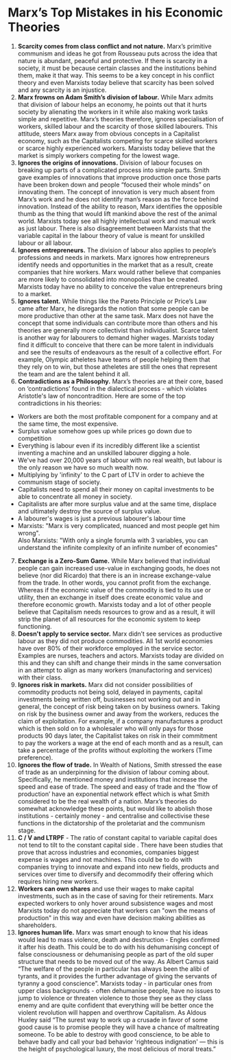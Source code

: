 # Marx’s Top Mistakes in his Economic Theories


1. **Scarcity comes from class conflict and not nature.** Marx’s primitive communism and ideas he got from Rousseau puts across the idea that nature is abundant, peaceful and protective. If there is scarcity in a society, it must be because certain classes and the institutions behind them, make it that way. This seems to be a key concept in his conflict theory and even Marxists today believe that scarcity has been solved and any scarcity is an injustice.
2. **Marx frowns on Adam Smith’s division of labour.** While Marx admits that division of labour helps an economy, he points out that it hurts society by alienating the workers in it while also making work tasks simple and repetitive. Marx’s theories therefore, ignores specialisation of workers, skilled labour and the scarcity of those skilled labourers. This attitude, steers Marx away from obvious concepts in a Capitalist economy, such as the Capitalists competing for scarce skilled workers or scarce highly experienced workers. Marxists today believe that the market is simply workers competing for the lowest wage.
3. **Ignores the origins of innovations.** Division of labour focuses on breaking up parts of a complicated process into simple parts. Smith gave examples of innovations that improve production once those parts have been broken down and people “focused their whole minds” on innovating them. The concept of innovation is very much absent from Marx’s work and he does not identify man’s reason as the force behind innovation. Instead of the ability to reason, Marx identifies the opposible thumb as the thing that would lift mankind above the rest of the animal world. Marxists today see all highly intellectual work and manual work as just labour. There is also disagreement between Marxists that the variable capital in the labour theory of value is meant for unskilled labour or all labour.
4. **Ignores entrepreneurs.** The division of labour also applies to people’s professions and needs in markets. Marx ignores how entrepreneurs identify needs and opportunities in the market that as a result, create companies that hire workers. Marx would rather believe that companies are more likely to consolidated into monopolies than be created. Marxists today have no ability to conceive the value entrepreneurs bring to a market.
5. **Ignores talent.** While things like the Pareto Principle or Price’s Law came after Marx, he disregards the notion that some people can be more productive than other at the same task. Marx does not have the concept that some individuals can contribute more than others and his theories are generally more collectivist than individualist. Scarce talent is another way for labourers to demand higher wages. Marxists today find it difficult to conceive that there can be more talent in individuals and see the results of endeavours as the result of a collective effort. For example, Olympic atheletes have teams of people helping them that they rely on to win, but those atheletes are still the ones that represent the team and are the talent behind it all. 
6. **Contradictions as a Philosophy.** Marx’s theories are at their core, based on ‘contradictions’ found in the dialectical process - which violates Aristotle's law of noncontradition. Here are some of the top contradictions in his theories: 
* Workers are both the most profitable component for a company and at the same time, the most expensive.
* Surplus value somehow goes up while prices go down due to competition
* Everything is labour even if its incredibly different like a scientist inventing a machine and an unskilled labourer digging a hole. 
* We've had over 20,000 years of labour with no real wealth, but labour is the only reason we have so much wealth now.
* Multiplying by 'infinity' to the C part of LTV in order to achieve the communism stage of society.
* Capitalists need to spend all their money on capital investments to be able to concentrate all money in society.
* Capitalists are after more surplus value and at the same time, displace and ultimately destroy the source of surplus value.
* A labourer's wages is just a previous labourer's labour time
* Marxists: "Marx is very complicated, nuanced and most people get him wrong".  
   Also Marxists: "With only a single forumla with 3 variables, you can understand the infinite complexity of an infinite number of economies"
7. **Exchange is a Zero-Sum Game.** While Marx believed that individual people can gain increased use-value in exchanging goods, he does not believe (nor did Ricardo) that there is an in increase exchange-value from the trade. In other words, you cannot profit from the exchange. Whereas if the economic value of the commodity is tied to its use or utility, then an exchange in itself does create economic value and therefore economic growth. Marxists today and a lot of other people believe that Capitalism needs resources to grow and as a result, it will strip the planet of all resources for the economic system to keep functioning.
8. **Doesn't apply to service sector.** Marx didn’t see services as productive labour as they did not produce commodities.  All 1st world economies have over 80% of their workforce employed in the service sector. Examples are nurses, teachers and actors. Marxists today are divided on this and they can shift and change their minds in the same conversation in an attempt to align as many workers (manufactoring and services) with their class. 
9. **Ignores risk in markets.** Marx did not consider possibilities of commodity products not being sold, delayed in payments, capital investments being written off, businesses not working out and in general, the concept of risk being taken on by business owners. Taking on risk by the business owner and away from the workers, reduces the claim of exploitation. For example, if a company manufactures a product which is then sold on to a wholesaler who will only pays for those products 90 days later, the Capitalist takes on risk in their commitment to pay the workers a wage at the end of each month and as a result, can take a percentage of the profits without exploiting the workers (Time preference). 
10. **Ignores the flow of trade.** In Wealth of Nations, Smith stressed the ease of trade as an underpinning for the division of labour coming about. Specifically, he mentioned money and institutions that increase the speed and ease of trade. The speed and easy of trade and the ‘flow of production’ have an exponential network effect which is what Smith considered to be the real wealth of a nation. Marx’s theories do somewhat acknowledge these points, but would like to abolish those institutions - certainly money - and centralise and collectivise these functions in the dictatorship of the proletariat and the communism stage.
11. **C / V and LTRPF** - The ratio of constant capital to variable capital does not tend to tilt to the constant capital side . There have been studies that prove that across industries and economies, companies biggest expense is wages and not machines. This could be to do with companies trying to innovate and expand into new fields, products and services over time to diversify and decommodify their offering which requires hiring new workers. 
12. **Workers can own shares** and use their wages to make capital investments, such as in the case of saving for their retirements. Marx expected workers to only hover around subsistence wages and most Marxists today do not appreciate that workers can "own the means of production" in this way and even have decision making abilities as shareholders.
13. **Ignores human life.** Marx was smart enough to know that his ideas would lead to mass violence, death and destruction - Engles confirmed it after his death. This could be to do with his dehumanising concept of false consciousness or dehumanising people as part of the old super structure that needs to be moved out of the way. As Albert Camus said “The welfare of the people in particular has always been the alibi of tyrants, and it provides the further advantage of giving the servants of tyranny a good conscience”. Marxists today - in particular ones from upper class backgrounds - often dehumanise people, have no issues to jump to violence or threaten violence to those they see as they class enemy and are quite confident that everything will be better once the violent revolution will happen and overthrow Capitalism. As Aldous Huxley said “The surest way to work up a crusade in favor of some good cause is to promise people they will have a chance of maltreating someone. To be able to destroy with good conscience, to be able to behave badly and call your bad behavior 'righteous indignation' — this is the height of psychological luxury, the most delicious of moral treats.”
